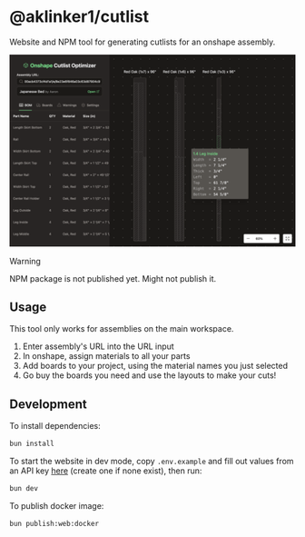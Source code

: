# @aklinker1/cutlist

Website and NPM tool for generating cutlists for an onshape assembly.

![Screenshot](./.github/assets/screenshot.png)

> [!WARNING]
> NPM package is not published yet. Might not publish it.

## Usage

This tool only works for assemblies on the main workspace.

1. Enter assembly's URL into the URL input
2. In onshape, assign materials to all your parts
3. Add boards to your project, using the material names you just selected
4. Go buy the boards you need and use the layouts to make your cuts!

## Development

To install dependencies:

```bash
bun install
```

To start the website in dev mode, copy `.env.example` and fill out values from an API key [here](https://dev-portal.onshape.com/keys) (create one if none exist), then run:

```sh
bun dev
```

To publish docker image:

```bash
bun publish:web:docker
```
